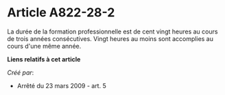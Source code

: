 # Article A822-28-2

La durée de la formation professionnelle est de cent vingt heures au cours de trois années consécutives. Vingt heures au
moins sont accomplies au cours d'une même année.

**Liens relatifs à cet article**

_Créé par_:

  - Arrêté du 23 mars 2009 - art. 5
